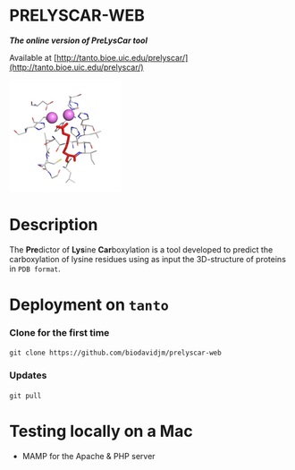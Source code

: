 PRELYSCAR-WEB
=========

___The online version of PreLysCar tool___

Available at [http://tanto.bioe.uic.edu/prelyscar/](http://tanto.bioe.uic.edu/prelyscar/)

![](images/urease200.jpg)



# Description

The **Pre**dictor of **Lys**ine **Car**boxylation is a tool developed to predict the carboxylation of lysine residues using as input the 3D-structure of proteins in `PDB format`.

# Deployment on `tanto`

### Clone for the first time
`git clone https://github.com/biodavidjm/prelyscar-web`

### Updates
`git pull`


# Testing locally on a Mac

* MAMP for the Apache & PHP server








